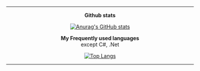 <div align=center>
  <hr>
  <strong>Github stats</strong>
  
  [![Anurag's GitHub stats](https://github-readme-stats.vercel.app/api?username=ParkJong-Hun)](https://github.com/anuraghazra/github-readme-stats)
  
  <strong>My Frequently used languages</strong>
  <br>
  except C#, .Net
  
  [![Top Langs](https://github-readme-stats.vercel.app/api/top-langs/?username=ParkJong-Hun&hide=c%23,asp%2Enet,hlsl,shaderlab,ruby&hide_title="true"&langs_count=15&layout=compact)](https://github.com/anuraghazra/github-readme-stats)
  
  <hr>
</div>
